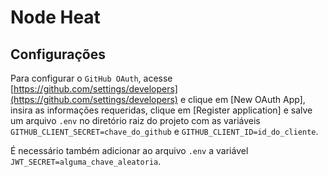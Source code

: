 # Node Heat

## Configurações
Para configurar o `GitHub OAuth`, acesse [https://github.com/settings/developers](https://github.com/settings/developers) e clique em [New OAuth App], insira as informações requeridas, clique em [Register application] e salve um arquivo `.env` no diretório raiz do projeto com as variáveis `GITHUB_CLIENT_SECRET=chave_do_github` e `GITHUB_CLIENT_ID=id_do_cliente`.

É necessário também adicionar ao arquivo `.env` a variável `JWT_SECRET=alguma_chave_aleatoria`.